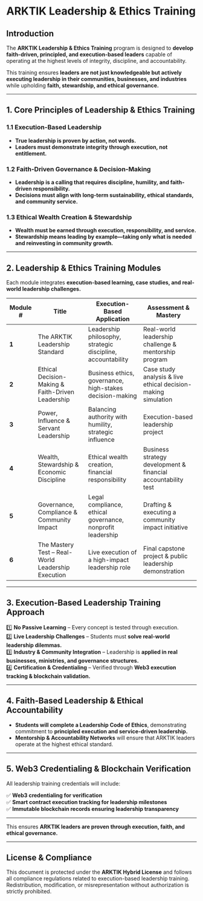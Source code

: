 # ARKTIK Leadership & Ethics Training  

## **Introduction**  
The **ARKTIK Leadership & Ethics Training** program is designed to **develop faith-driven, principled, and execution-based leaders** capable of operating at the highest levels of integrity, discipline, and accountability.  

This training ensures **leaders are not just knowledgeable but actively executing leadership in their communities, businesses, and industries** while upholding **faith, stewardship, and ethical governance.**  

---  

## **1. Core Principles of Leadership & Ethics Training**  

### **1.1 Execution-Based Leadership**  
- **True leadership is proven by action, not words.**  
- **Leaders must demonstrate integrity through execution, not entitlement.**  

### **1.2 Faith-Driven Governance & Decision-Making**  
- **Leadership is a calling that requires discipline, humility, and faith-driven responsibility.**  
- **Decisions must align with long-term sustainability, ethical standards, and community service.**  

### **1.3 Ethical Wealth Creation & Stewardship**  
- **Wealth must be earned through execution, responsibility, and service.**  
- **Stewardship means leading by example—taking only what is needed and reinvesting in community growth.**  

---  

## **2. Leadership & Ethics Training Modules**  

Each module integrates **execution-based learning, case studies, and real-world leadership challenges.**  

| **Module #** | **Title** | **Execution-Based Application** | **Assessment & Mastery** |
|-------------|----------|---------------------------------|--------------------------|
| **1** | The ARKTIK Leadership Standard | Leadership philosophy, strategic discipline, accountability | Real-world leadership challenge & mentorship program |
| **2** | Ethical Decision-Making & Faith-Driven Leadership | Business ethics, governance, high-stakes decision-making | Case study analysis & live ethical decision-making simulation |
| **3** | Power, Influence & Servant Leadership | Balancing authority with humility, strategic influence | Execution-based leadership project |
| **4** | Wealth, Stewardship & Economic Discipline | Ethical wealth creation, financial responsibility | Business strategy development & financial accountability test |
| **5** | Governance, Compliance & Community Impact | Legal compliance, ethical governance, nonprofit leadership | Drafting & executing a community impact initiative |
| **6** | The Mastery Test – Real-World Leadership Execution | Live execution of a high-impact leadership role | Final capstone project & public leadership demonstration |  

---  

## **3. Execution-Based Leadership Training Approach**  

1️⃣ **No Passive Learning** – Every concept is tested through execution.  
2️⃣ **Live Leadership Challenges** – Students must **solve real-world leadership dilemmas.**  
3️⃣ **Industry & Community Integration** – Leadership is **applied in real businesses, ministries, and governance structures.**  
4️⃣ **Certification & Credentialing** – Verified through **Web3 execution tracking & blockchain validation.**  

---  

## **4. Faith-Based Leadership & Ethical Accountability**  

- **Students will complete a Leadership Code of Ethics**, demonstrating commitment to **principled execution and service-driven leadership.**  
- **Mentorship & Accountability Networks** will ensure that ARKTIK leaders operate at the highest ethical standard.  

---  

## **5. Web3 Credentialing & Blockchain Verification**  

All leadership training credentials will include:  

✅ **Web3 credentialing for verification**  
✅ **Smart contract execution tracking for leadership milestones**  
✅ **Immutable blockchain records ensuring leadership transparency**  

---  

This ensures **ARKTIK leaders are proven through execution, faith, and ethical governance.**  

---  

## **License & Compliance**  

This document is protected under the **ARKTIK Hybrid License** and follows all compliance regulations related to execution-based leadership training. Redistribution, modification, or misrepresentation without authorization is strictly prohibited.  
